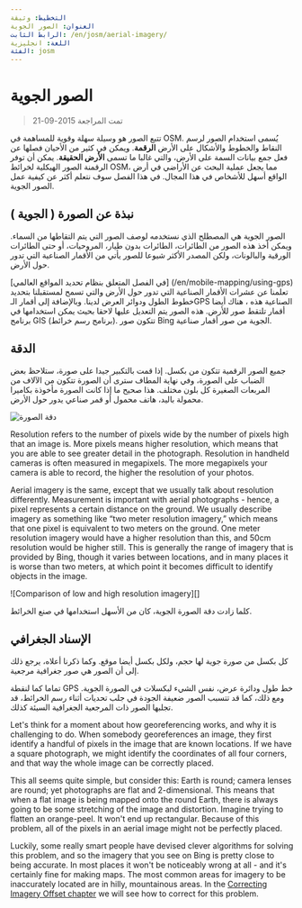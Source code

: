 ```yaml
---
التخطيط: وثيقة
العنوان: الصور الجوية
الرابط الثابت: /en/josm/aerial-imagery/
اللغة: انجليزية
الفئة: josm
---
```


الصور الجوية
================

> تمت المراجعة 2015-09-21  

تتبع الصور هو وسيلة سهلة وقوية للمساهمة في OSM. يُسمى استخدام الصور لرسم النقاط والخطوط والأشكال على الأرض **الرقمة**. ويمكن في كثير من الأحيان فصلها عن فعل جمع بيانات السمة على الأرض، والتي غالبا ما تسمى **الأرض الحقيقة**. يمكن أن توفر الرقمنة الصور الهيكلية لخرائط OSM، مما يجعل عملية البحث عن الأراضي في أرض الواقع أسهل للأشخاص في هذا المجال. في هذا الفصل سوف نتعلم أكثر عن كيفية عمل الصور الجوية.  

نبذة عن الصورة ( الجوية )
-------------

الصور الجوية هي المصطلح الذي نستخدمه لوصف الصور التي يتم التقاطها من السماء. ويمكن أخذ هذه الصور من الطائرات، الطائرات بدون طيار، المروحيات، أو حتى الطائرات الورقية والبالونات، ولكن المصدر الأكثر شيوعا للصور يأتي من الأقمار الصناعية التي تدور حول الأرض.  

[في الفصل المتعلق بنظام تحديد المواقع العالمي] (/en/mobile-mapping/using-gps) تعلمنا عن عشرات الأقمار الصناعية التي تدور حول الأرض والتي تسمح لمستقبلنا بتحديد خطوط الطول ودوائر العرض لدينا. وبالإضافة إلى أقمار الـGPS الصناعية هذه ، هناك أيضا أقمار تلتقط صور للأرض.  هذه الصور يتم التعديل عليها لاحقا بحيث يمكن استخدامها في برنامج GIS (برنامج رسم خرائط). تتكون صور Bing الجوية من صور أقمار صناعية.  

الدقة
----------

جميع الصور الرقمية تتكون من بكسل. إذا قمت بالتكبير جيدا على صورة، ستلاحظ بعض الضباب على الصورة، وفي نهاية المطاف سترى أن الصورة تتكون من الآلاف من المربعات الصغيرة كل بلون مختلف. هذا صحيح ما إذا كانت الصورة مأخوذة بكاميرا محمولة باليد، هاتف محمول أو قمر صناعي يدور حول الأرض.  

![دقة الصورة][]

Resolution refers to the number of pixels wide by the number of pixels high that an image is.  More pixels means higher resolution, which means that you are able to see greater detail in the photograph.  Resolution in handheld cameras is often measured in megapixels.  The more megapixels your camera is able to record, the higher the resolution of your photos.  

Aerial imagery is the same, except that we usually talk about resolution differently.  Measurement is important with aerial photographs - hence, a pixel represents a certain distance on the ground.  We usually describe imagery as something like “two meter resolution imagery,” which means that one pixel is equivalent to two meters on the ground.  One meter resolution imagery would have a higher resolution than this, and 50cm resolution would be higher still.  This is generally the range of imagery that is provided by Bing, though it varies between locations, and in many places it is worse than two meters, at which point it becomes difficult to identify objects in the image.  

![Comparison of low and high resolution imagery][]

كلما زادت دقة الصورة الجوية، كان من الأسهل استخدامها في صنع الخرائط.  

الإسناد الجغرافي
---------------

كل بكسل من صورة جوية لها حجم، ولكل بكسل أيضا موقع. وكما ذكرنا أعلاه، يرجع ذلك إلى أن الصور هي صور جغرافية مرجعية.  

تماما كما لنقطة GPS خط طول ودائرة عرض، نفس الشيء لبكسلات في الصورة الجوية. ومع ذلك، كما قد تتسبب الصور ضعيفة الجودة في جلب تحديات أثناء رسم الخرائط، قد تجلبها الصور ذات المرجعية الجغرافية السيئة كذلك.  

Let's think for a moment about how georeferencing works, and why it is challenging to do. When somebody georeferences an image, they first identify a handful of pixels in the image that are known locations. If we have a square photograph, we might identify the coordinates of all four corners, and that way the whole image can be correctly placed.  

This all seems quite simple, but consider this: Earth is round; camera lenses are round; yet photographs are flat and 2-dimensional. This means that when a flat image is being mapped onto the round Earth, there is always going to be some stretching of the image and distortion. Imagine trying to flatten an orange-peel. It won't end up rectangular. Because of this problem, all of the pixels in an aerial image might not be perfectly placed.  

Luckily, some really smart people have devised clever algorithms for solving this problem, and so the imagery that you see on Bing is pretty close to being accurate. In most places it won't be noticeably wrong at all - and it's certainly fine for making maps. The most common areas for imagery to be inaccurately located are in hilly, mountainous areas. In the [Correcting Imagery Offset chapter](/en/josm/correcting-imagery-offset) we will see how to correct for this problem.  

[دقة الصورة]: /images/josm/orange-resolution.png
[مقارنة الصور ذات الدقة المنخفضة والعالية]: /images/josm/low-res-high-res.png